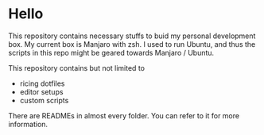 # Hello

This repository contains necessary stuffs to buid my personal development box.
My current box is Manjaro with zsh. I used to run Ubuntu, and thus the scripts in this repo might be geared towards Manjaro / Ubuntu.

This repository contains but not limited to
- ricing dotfiles
- editor setups
- custom scripts

There are READMEs in almost every folder. You can refer to it for more information.

